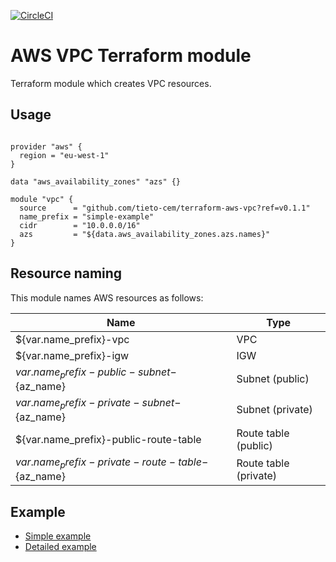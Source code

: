 [![CircleCI](https://circleci.com/gh/tieto-cem/terraform-aws-vpc.svg?style=shield&circle-token=b87b5b396b1fb627b8c4b2a16cff65d8f153ebfd)](https://circleci.com/gh/tieto-cem/terraform-aws-vpc)

AWS VPC Terraform module
===========================================

Terraform module which creates VPC resources.

Usage
-----

```hcl

provider "aws" {
  region = "eu-west-1"
}

data "aws_availability_zones" "azs" {}

module "vpc" {
  source      = "github.com/tieto-cem/terraform-aws-vpc?ref=v0.1.1"
  name_prefix = "simple-example"
  cidr        = "10.0.0.0/16"
  azs         = "${data.aws_availability_zones.azs.names}"
}
```

Resource naming
---------------

This module names AWS resources as follows:

| Name                                             | Type                 | 
|--------------------------------------------------|----------------------|
|${var.name_prefix}-vpc                            | VPC                  |
|${var.name_prefix}-igw                            | IGW                  |
|${var.name_prefix}-public-subnet-${az_name}       | Subnet (public)      |     
|${var.name_prefix}-private-subnet-${az_name}      | Subnet (private)     |
|${var.name_prefix}-public-route-table             | Route table (public) |
|${var.name_prefix}-private-route-table-${az_name} | Route table (private)| 


Example
-------

* [Simple example](https://github.com/tieto-cem/terraform-aws-vpc/tree/master/example/simple)
* [Detailed example](https://github.com/tieto-cem/terraform-aws-vpc/tree/master/example/detailed)